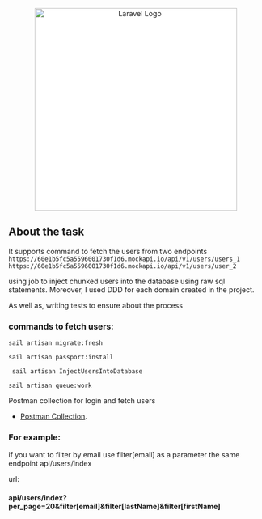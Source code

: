 <p align="center"><a href="https://www.orcas.io/" target="_blank"><img src="https://static.wixstatic.com/media/6ef527_29b85ca4ebb94433808fa7b4a9ce7865~mv2.png/v1/fill/w_366,h_146,al_c,q_85,usm_0.66_1.00_0.01,enc_auto/2.png" width="400" alt="Laravel Logo" style="background-color:  white;"></a></p>

## About the task

It supports command to fetch the users from two endpoints
`` https://60e1b5fc5a5596001730f1d6.mockapi.io/api/v1/users/users_1 ``
`` https://60e1b5fc5a5596001730f1d6.mockapi.io/api/v1/users/user_2 ``
 
using job to inject chunked users into the database using raw sql statements. Moreover, I used DDD for each domain created in the project.

As well as, writing tests to ensure about the process

### commands to fetch users:

`` sail artisan migrate:fresh ``

`` sail artisan passport:install ``

``  sail artisan InjectUsersIntoDatabase ``

`` sail artisan queue:work ``

Postman collection for login and fetch users


- [Postman Collection](https://documenter.getpostman.com/view/14036413/VUxRN5pN).

### For example:

if you want to filter by email use filter[email] as a parameter the same endpoint api/users/index

url:

#### api/users/index?per_page=20&filter[email]&filter[lastName]&filter[firstName]
